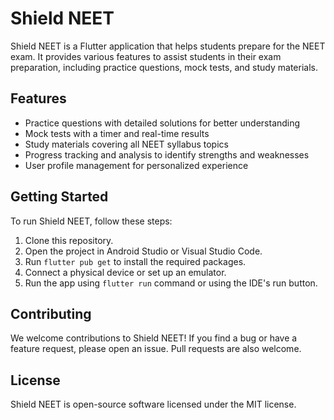 # Shield NEET

Shield NEET is a Flutter application that helps students prepare for the NEET exam. It provides various features to assist students in their exam preparation, including practice questions, mock tests, and study materials.

## Features
- Practice questions with detailed solutions for better understanding
- Mock tests with a timer and real-time results
- Study materials covering all NEET syllabus topics
- Progress tracking and analysis to identify strengths and weaknesses
- User profile management for personalized experience

## Getting Started
To run Shield NEET, follow these steps:

1. Clone this repository.
2. Open the project in Android Studio or Visual Studio Code.
3. Run `flutter pub get` to install the required packages.
4. Connect a physical device or set up an emulator.
5. Run the app using `flutter run` command or using the IDE's run button.

## Contributing
We welcome contributions to Shield NEET! If you find a bug or have a feature request, please open an issue. Pull requests are also welcome.

## License
Shield NEET is open-source software licensed under the MIT license.
